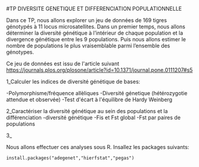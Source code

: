 #TP DIVERSITE GENETIQUE ET DIFFERENCIATION POPULATIONNELLE

Dans ce TP, nous allons explorer un jeu de données de 169 tigres génotypés à 11 locus microsatellites.
Dans un premier temps, nous allons déterminer la diversité génétique à l’intérieur de chaque population et la divergence génétique entre les 9 populations.
Puis nous allons estimer le nombre de populations le plus vraisemblable parmi l’ensemble des génotypes.

Ce jeu de données est issu de l'article suivant
https://journals.plos.org/plosone/article?id=10.1371/journal.pone.0111207#s5


1_Calculer les indices de diversité génétique de bases:

  -Polymorphisme/fréquence allèliques
  -Diversité génetique (hétérozygotie  attendue et observée)
  -Test d'écart à l'équilibre de Hardy Weinberg
  
2_Caractériser la diversité génétique au sein des populations et la différenciation
  -diversité génétique
  -Fis et   Fst global
  -Fst par paires de populations
  
3_
  
 
 

Nous allons effectuer ces analyses sous R. 
Insallez les packages suivants:
```
install.packages("adegenet","hierfstat","pegas")
```

